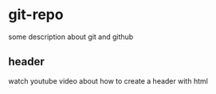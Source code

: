 # git-repo
some description about git and github
## header

watch youtube video about how to create a header with html